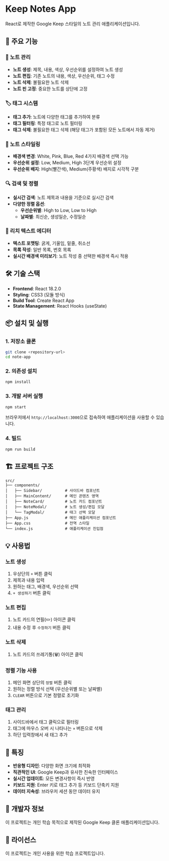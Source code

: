# Keep Notes App

React로 제작한 Google Keep 스타일의 노트 관리 애플리케이션입니다.

## 🚀 주요 기능

### 📝 노트 관리
- **노트 생성**: 제목, 내용, 색상, 우선순위를 설정하여 노트 생성
- **노트 편집**: 기존 노트의 내용, 색상, 우선순위, 태그 수정
- **노트 삭제**: 불필요한 노트 삭제
- **노트 핀 고정**: 중요한 노트를 상단에 고정

### 🏷️ 태그 시스템
- **태그 추가**: 노트에 다양한 태그를 추가하여 분류
- **태그 필터링**: 특정 태그로 노트 필터링
- **태그 삭제**: 불필요한 태그 삭제 (해당 태그가 포함된 모든 노트에서 자동 제거)

### 🎨 노트 스타일링
- **배경색 변경**: White, Pink, Blue, Red 4가지 배경색 선택 가능
- **우선순위 설정**: Low, Medium, High 3단계 우선순위 설정
- **우선순위 배지**: High(빨간색), Medium(주황색) 배지로 시각적 구분

### 🔍 검색 및 정렬
- **실시간 검색**: 노트 제목과 내용을 기준으로 실시간 검색
- **다양한 정렬 옵션**:
  - **우선순위별**: High to Low, Low to High
  - **날짜별**: 최신순, 생성일순, 수정일순

### 📝 리치 텍스트 에디터
- **텍스트 포맷팅**: 굵게, 기울임, 밑줄, 취소선
- **목록 작성**: 일반 목록, 번호 목록
- **실시간 배경색 미리보기**: 노트 작성 중 선택한 배경색 즉시 적용

## 🛠️ 기술 스택

- **Frontend**: React 18.2.0
- **Styling**: CSS3 (모듈 방식)
- **Build Tool**: Create React App
- **State Management**: React Hooks (useState)

## 📦 설치 및 실행

### 1. 저장소 클론
```bash
git clone <repository-url>
cd note-app
```

### 2. 의존성 설치
```bash
npm install
```

### 3. 개발 서버 실행
```bash
npm start
```

브라우저에서 `http://localhost:3000`으로 접속하여 애플리케이션을 사용할 수 있습니다.

### 4. 빌드
```bash
npm run build
```

## 🏗️ 프로젝트 구조

```
src/
├── components/
│   ├── Sidebar/          # 사이드바 컴포넌트
│   ├── MainContent/      # 메인 콘텐츠 영역
│   ├── NoteCard/         # 노트 카드 컴포넌트
│   ├── NoteModal/        # 노트 생성/편집 모달
│   └── TagModal/         # 태그 선택 모달
├── App.js                # 메인 애플리케이션 컴포넌트
├── App.css               # 전역 스타일
└── index.js              # 애플리케이션 진입점
```

## 💡 사용법

### 노트 생성
1. 우상단의 `+` 버튼 클릭
2. 제목과 내용 입력
3. 원하는 태그, 배경색, 우선순위 선택
4. `+ 생성하기` 버튼 클릭

### 노트 편집
1. 노트 카드의 연필(✏️) 아이콘 클릭
2. 내용 수정 후 `수정하기` 버튼 클릭

### 노트 삭제
1. 노트 카드의 쓰레기통(🗑️) 아이콘 클릭

### 정렬 기능 사용
1. 메인 화면 상단의 `정렬` 버튼 클릭
2. 원하는 정렬 방식 선택 (우선순위별 또는 날짜별)
3. `CLEAR` 버튼으로 기본 정렬로 초기화

### 태그 관리
1. 사이드바에서 태그 클릭으로 필터링
2. 태그에 마우스 오버 시 나타나는 `×` 버튼으로 삭제
3. 하단 입력창에서 새 태그 추가

## 🎯 특징

- **반응형 디자인**: 다양한 화면 크기에 최적화
- **직관적인 UI**: Google Keep과 유사한 친숙한 인터페이스  
- **실시간 업데이트**: 모든 변경사항이 즉시 반영
- **키보드 지원**: Enter 키로 태그 추가 등 키보드 단축키 지원
- **데이터 지속성**: 브라우저 세션 동안 데이터 유지

## 🔧 개발자 정보

이 프로젝트는 개인 학습 목적으로 제작된 Google Keep 클론 애플리케이션입니다.

## 📄 라이선스

이 프로젝트는 개인 사용을 위한 학습 프로젝트입니다.